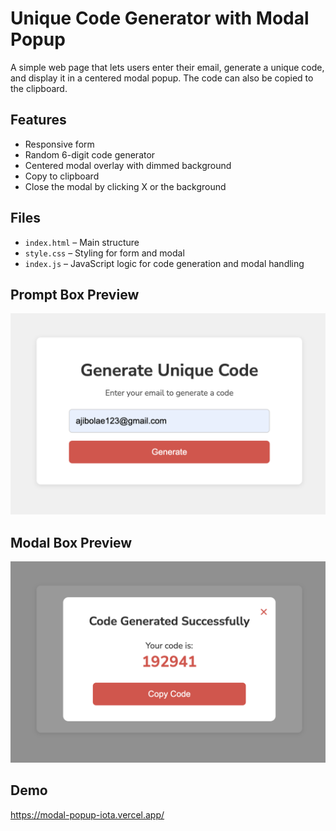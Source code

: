 # Unique Code Generator with Modal Popup

A simple web page that lets users enter their email, generate a unique code, and display it in a centered modal popup. The code can also be copied to the clipboard.

## Features
- Responsive form
- Random 6-digit code generator
- Centered modal overlay with dimmed background
- Copy to clipboard
- Close the modal by clicking X or the background

## Files
- `index.html` – Main structure
- `style.css` – Styling for form and modal
- `index.js` – JavaScript logic for code generation and modal handling

## Prompt Box Preview
![Preview](Preview.png)

## Modal Box Preview
![Preview](Preview2.png)

## Demo
https://modal-popup-iota.vercel.app/

